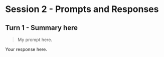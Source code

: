 # Session 2 - Prompts and Responses

## Turn 1 - Summary here

> My prompt here.

Your response here.
